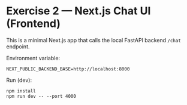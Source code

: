 # Exercise 2 — Next.js Chat UI (Frontend)

This is a minimal Next.js app that calls the local FastAPI backend `/chat` endpoint.

Environment variable:

```
NEXT_PUBLIC_BACKEND_BASE=http://localhost:8000
```

Run (dev):

```
npm install
npm run dev -- --port 4000
```


